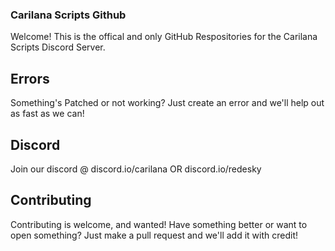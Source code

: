 ### Carilana Scripts Github 

Welcome! 
This is the offical and only GitHub Respositories for the Carilana Scripts Discord Server.

## Errors

Something's Patched or not working? Just create an error and we'll help out as fast as we can!

## Discord

Join our discord @ discord.io/carilana OR discord.io/redesky

## Contributing

Contributing is welcome, and wanted! Have something better or want to open something? Just make a pull request and we'll add it with credit!
